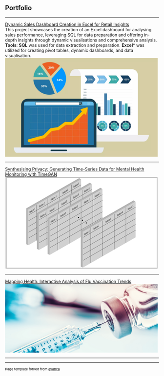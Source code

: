 ## Portfolio

---

[Dynamic Sales Dashboard Creation in Excel for Retail Insights](/project_page1)
<br>
This project showcases the creation of an Excel dashboard for analysing sales performance, leveraging SQL for data preparation and offering in-depth insights through dynamic visualisations and comprehensive analysis.
<br>
**Tools**: **SQL** was used for data extraction and preparation. **Excel*** was utilized for creating pivot tables, dynamic dashboards, and data visualisation.
<img src="images/sales_data.jpg?raw=true" width="500"/>

---

[Synthesising Privacy: Generating Time-Series Data for Mental Health Monitoring with TimeGAN](/project_page2)
<br>
<img src="images/timegan.png?raw=true" width="500"/>

---

[Mapping Health: Interactive Analysis of Flu Vaccination Trends](/project_page3)
<br>
<img src="images/flu.jpg?raw=true" width="500"/>

---




---
<p style="font-size:11px">Page template forked from <a href="https://github.com/evanca/quick-portfolio">evanca</a></p>
<!-- Remove above link if you don't want to attibute -->
